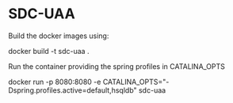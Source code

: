 # SDC-UAA

Build the docker images using:

docker build -t sdc-uaa .

Run the container providing the spring profiles in CATALINA_OPTS

docker run -p 8080:8080 -e CATALINA_OPTS="-Dspring.profiles.active=default,hsqldb" sdc-uaa

